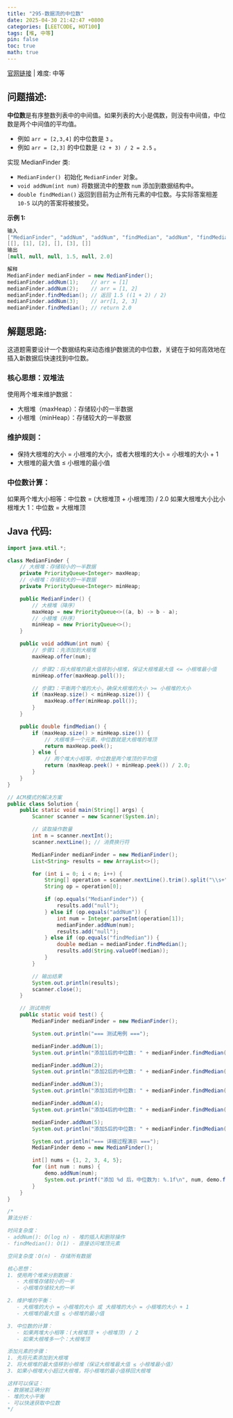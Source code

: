 ```yaml
---
title: "295-数据流的中位数"
date: 2025-04-30 21:42:47 +0800
categories: [LEETCODE, HOT100]
tags: [堆, 中等]
pin: false
toc: true
math: true
---
```


[官网链接](https://leetcode.cn/problems/find-median-from-data-stream/) \| 难度: 中等

## 问题描述:

**中位数**是有序整数列表中的中间值。如果列表的大小是偶数，则没有中间值，中位数是两个中间值的平均值。

- 例如 `arr = [2,3,4]` 的中位数是 `3` 。
- 例如 `arr = [2,3]` 的中位数是 `(2 + 3) / 2 = 2.5` 。

实现 MedianFinder 类:

- `MedianFinder() `初始化 `MedianFinder` 对象。
- `void addNum(int num)` 将数据流中的整数 `num` 添加到数据结构中。
- `double findMedian()` 返回到目前为止所有元素的中位数。与实际答案相差 `10-5` 以内的答案将被接受。

**示例 1:**

```java
输入
["MedianFinder", "addNum", "addNum", "findMedian", "addNum", "findMedian"]
[[], [1], [2], [], [3], []]
输出
[null, null, null, 1.5, null, 2.0]

解释
MedianFinder medianFinder = new MedianFinder();
medianFinder.addNum(1);    // arr = [1]
medianFinder.addNum(2);    // arr = [1, 2]
medianFinder.findMedian(); // 返回 1.5 ((1 + 2) / 2)
medianFinder.addNum(3);    // arr[1, 2, 3]
medianFinder.findMedian(); // return 2.0
```

## 解题思路:

这道题需要设计一个数据结构来动态维护数据流的中位数，关键在于如何高效地在插入新数据后快速找到中位数。

### 核心思想：双堆法

使用两个堆来维护数据：

- 大根堆（maxHeap）：存储较小的一半数据
- 小根堆（minHeap）：存储较大的一半数据

### 维护规则：

- 保持大根堆的大小 = 小根堆的大小，或者大根堆的大小 = 小根堆的大小 + 1
- 大根堆的最大值 ≤ 小根堆的最小值

### 中位数计算：

如果两个堆大小相等：中位数 = (大根堆顶 + 小根堆顶) / 2.0
如果大根堆大小比小根堆大 1：中位数 = 大根堆顶

## Java 代码:

```java
import java.util.*;

class MedianFinder {
    // 大根堆：存储较小的一半数据
    private PriorityQueue<Integer> maxHeap;
    // 小根堆：存储较大的一半数据
    private PriorityQueue<Integer> minHeap;

    public MedianFinder() {
        // 大根堆（降序）
        maxHeap = new PriorityQueue<>((a, b) -> b - a);
        // 小根堆（升序）
        minHeap = new PriorityQueue<>();
    }

    public void addNum(int num) {
        // 步骤1：先添加到大根堆
        maxHeap.offer(num);

        // 步骤2：将大根堆的最大值移到小根堆，保证大根堆最大值 <= 小根堆最小值
        minHeap.offer(maxHeap.poll());

        // 步骤3：平衡两个堆的大小，确保大根堆的大小 >= 小根堆的大小
        if (maxHeap.size() < minHeap.size()) {
            maxHeap.offer(minHeap.poll());
        }
    }

    public double findMedian() {
        if (maxHeap.size() > minHeap.size()) {
            // 大根堆多一个元素，中位数就是大根堆的堆顶
            return maxHeap.peek();
        } else {
            // 两个堆大小相等，中位数是两个堆顶的平均值
            return (maxHeap.peek() + minHeap.peek()) / 2.0;
        }
    }
}

// ACM模式的解决方案
public class Solution {
    public static void main(String[] args) {
        Scanner scanner = new Scanner(System.in);

        // 读取操作数量
        int n = scanner.nextInt();
        scanner.nextLine(); // 消费换行符

        MedianFinder medianFinder = new MedianFinder();
        List<String> results = new ArrayList<>();

        for (int i = 0; i < n; i++) {
            String[] operation = scanner.nextLine().trim().split("\\s+");
            String op = operation[0];

            if (op.equals("MedianFinder")) {
                results.add("null");
            } else if (op.equals("addNum")) {
                int num = Integer.parseInt(operation[1]);
                medianFinder.addNum(num);
                results.add("null");
            } else if (op.equals("findMedian")) {
                double median = medianFinder.findMedian();
                results.add(String.valueOf(median));
            }
        }

        // 输出结果
        System.out.println(results);
        scanner.close();
    }

    // 测试用例
    public static void test() {
        MedianFinder medianFinder = new MedianFinder();

        System.out.println("=== 测试用例 ===");

        medianFinder.addNum(1);
        System.out.println("添加1后的中位数: " + medianFinder.findMedian()); // 1.0

        medianFinder.addNum(2);
        System.out.println("添加2后的中位数: " + medianFinder.findMedian()); // 1.5

        medianFinder.addNum(3);
        System.out.println("添加3后的中位数: " + medianFinder.findMedian()); // 2.0

        medianFinder.addNum(4);
        System.out.println("添加4后的中位数: " + medianFinder.findMedian()); // 2.5

        medianFinder.addNum(5);
        System.out.println("添加5后的中位数: " + medianFinder.findMedian()); // 3.0

        System.out.println("=== 详细过程演示 ===");
        MedianFinder demo = new MedianFinder();

        int[] nums = {1, 2, 3, 4, 5};
        for (int num : nums) {
            demo.addNum(num);
            System.out.printf("添加 %d 后，中位数为: %.1f\n", num, demo.findMedian());
        }
    }
}

/*
算法分析：

时间复杂度：
- addNum(): O(log n) - 堆的插入和删除操作
- findMedian(): O(1) - 直接访问堆顶元素

空间复杂度：O(n) - 存储所有数据

核心思想：
1. 使用两个堆来分割数据：
   - 大根堆存储较小的一半
   - 小根堆存储较大的一半

2. 维护堆的平衡：
   - 大根堆的大小 = 小根堆的大小 或 大根堆的大小 = 小根堆的大小 + 1
   - 大根堆的最大值 ≤ 小根堆的最小值

3. 中位数的计算：
   - 如果两堆大小相等：(大根堆顶 + 小根堆顶) / 2
   - 如果大根堆多一个：大根堆顶

添加元素的步骤：
1. 先将元素添加到大根堆
2. 将大根堆的最大值移到小根堆（保证大根堆最大值 ≤ 小根堆最小值）
3. 如果小根堆大小超过大根堆，将小根堆的最小值移回大根堆

这样可以保证：
- 数据被正确分割
- 堆的大小平衡
- 可以快速获取中位数
*/
```
